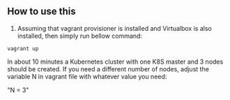 ## How to use this
1. Assuming that vagrant provisioner is installed and Virtualbox is also installed, then simply run bellow command:

```console
vagrant up
```

In about 10 minutes a Kubernetes cluster with one K8S master and 3 nodes should be created.
If you need a different number of nodes, adjust the variable N in vagrant file with whatever value you need:

"N = 3"
